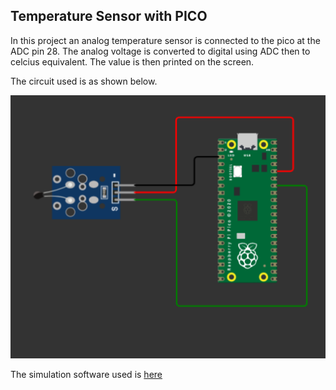 ## Temperature Sensor with PICO

In this project an analog temperature sensor is connected to the pico at the
ADC pin 28. The analog voltage is converted to digital using ADC  then to celcius
equivalent. The value is then printed on the screen.

The circuit used is as shown below.

![](Images/Temperature_sensor_shot.png)

The simulation software used is [here](https://wokwi.com/projects/334975230837523027)
